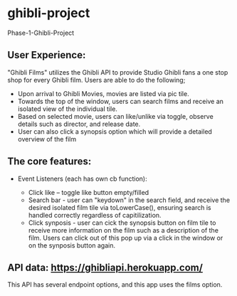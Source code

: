 # ghibli-project
Phase-1-Ghibli-Project

## User Experience:

"Ghibli Films" utilizes the Ghibli API to provide Studio Ghibli fans a one stop shop for every Ghibli film. Users are able to do the following;

* Upon arrival to Ghibli Movies, movies are listed via pic tile.  
* Towards the top of the window, users can search films and receive an isolated view of the individual tile.
* Based on selected movie, users can like/unlike via toggle, observe details such as director, and release date.
* User can also click a synopsis option which will provide a detailed overview of the film 

## The core features:

* Event Listeners (each has own cb function): 

    * Click like – toggle like button empty/filled
    * Search bar - user can "keydown" in the search field, and receive the desired isolated film tile via toLowerCase(), ensuring search is handled correctly regardless of capitilization. 
    * Click synposis - user can cick the synopsis button on film tile to receive more information on the film such as a description of the film. Users can click out of this pop up via a click in the window or on the synposis button again. 

## API data:  https://ghibliapi.herokuapp.com/

This API has several endpoint options, and this app uses the films option.


